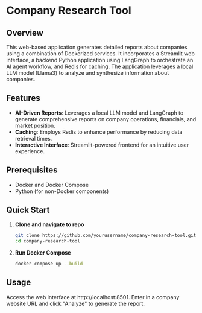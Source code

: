 # Company Research Tool

## Overview

This web-based application generates detailed reports about companies using a combination of Dockerized services.
It incorporates a Streamlit web interface, a backend Python application using LangGraph to orchestrate an AI agent workflow, and Redis for caching.
The application leverages a local LLM model (Llama3) to analyze and synthesize information about companies.

## Features

- **AI-Driven Reports**: Leverages a local LLM model and LangGraph to generate comprehensive reports on company operations, financials, and market position.
- **Caching**: Employs Redis to enhance performance by reducing data retrieval times.
- **Interactive Interface**: Streamlit-powered frontend for an intuitive user experience.

## Prerequisites

- Docker and Docker Compose
- Python (for non-Docker components)

## Quick Start

1. **Clone and navigate to repo**
   ```bash
   git clone https://github.com/yourusername/company-research-tool.git
   cd company-research-tool
   ```
2. **Run Docker Compose**
   ```bash
   docker-compose up --build
   ```

## Usage

Access the web interface at http://localhost:8501. Enter in a company website URL and click "Analyze" to generate the report.
